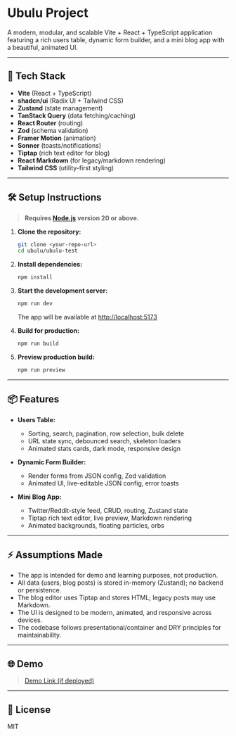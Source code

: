 # Ubulu Project

A modern, modular, and scalable Vite + React + TypeScript application featuring a rich users table, dynamic form builder, and a mini blog app with a beautiful, animated UI.

---

## 🚀 Tech Stack

- **Vite** (React + TypeScript)
- **shadcn/ui** (Radix UI + Tailwind CSS)
- **Zustand** (state management)
- **TanStack Query** (data fetching/caching)
- **React Router** (routing)
- **Zod** (schema validation)
- **Framer Motion** (animation)
- **Sonner** (toasts/notifications)
- **Tiptap** (rich text editor for blog)
- **React Markdown** (for legacy/markdown rendering)
- **Tailwind CSS** (utility-first styling)

---

## 🛠️ Setup Instructions

> **Requires [Node.js](https://nodejs.org/) version 20 or above.**

1. **Clone the repository:**

   ```bash
   git clone <your-repo-url>
   cd ubulu/ubulu-test
   ```

2. **Install dependencies:**

   ```bash
   npm install
   ```

3. **Start the development server:**

   ```bash
   npm run dev
   ```

   The app will be available at [http://localhost:5173](http://localhost:5173)

4. **Build for production:**

   ```bash
   npm run build
   ```

5. **Preview production build:**
   ```bash
   npm run preview
   ```

---

## 📦 Features

- **Users Table:**

  - Sorting, search, pagination, row selection, bulk delete
  - URL state sync, debounced search, skeleton loaders
  - Animated stats cards, dark mode, responsive design

- **Dynamic Form Builder:**

  - Render forms from JSON config, Zod validation
  - Animated UI, live-editable JSON config, error toasts

- **Mini Blog App:**
  - Twitter/Reddit-style feed, CRUD, routing, Zustand state
  - Tiptap rich text editor, live preview, Markdown rendering
  - Animated backgrounds, floating particles, orbs

---

## ⚡ Assumptions Made

- The app is intended for demo and learning purposes, not production.
- All data (users, blog posts) is stored in-memory (Zustand); no backend or persistence.
- The blog editor uses Tiptap and stores HTML; legacy posts may use Markdown.
- The UI is designed to be modern, animated, and responsive across devices.
- The codebase follows presentational/container and DRY principles for maintainability.

---

## 🌐 Demo

> [Demo Link (if deployed)](https://your-demo-link.com)

---

## 📄 License

MIT
